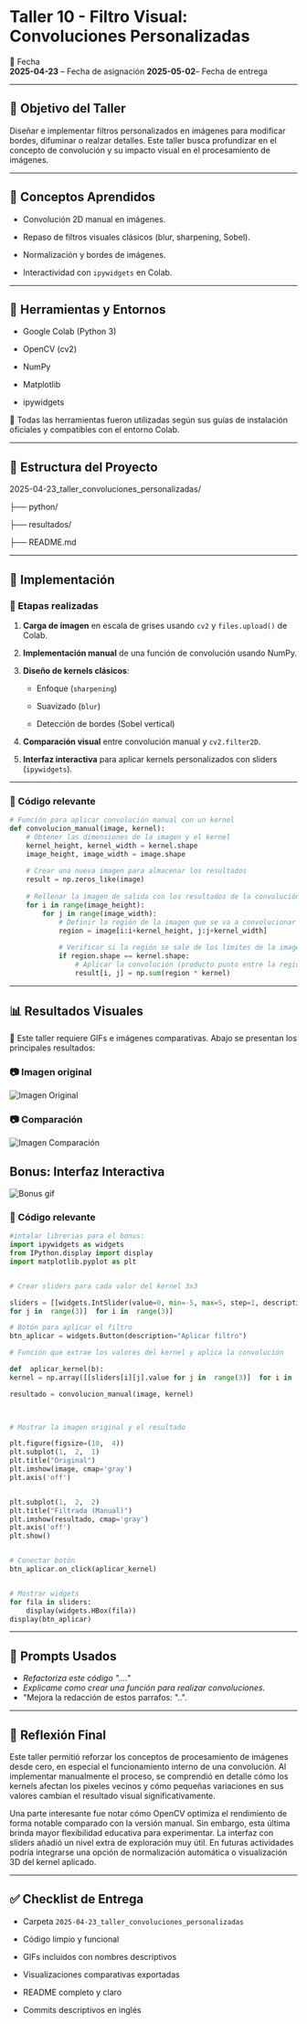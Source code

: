 # Taller 10 - Filtro Visual: Convoluciones Personalizadas

📅 Fecha  
**2025-04-23** – Fecha de asignación
**2025-05-02**– Fecha de entrega

----------

## 🎯 Objetivo del Taller

Diseñar e implementar filtros personalizados en imágenes para modificar bordes, difuminar o realzar detalles. Este taller busca profundizar en el concepto de convolución y su impacto visual en el procesamiento de imágenes.

----------

## 🧠 Conceptos Aprendidos

-   Convolución 2D manual en imágenes.
    
-   Repaso de filtros visuales clásicos (blur, sharpening, Sobel).
    
-   Normalización y bordes de imágenes.
       
-   Interactividad con `ipywidgets` en Colab.
    

----------

## 🔧 Herramientas y Entornos

-   Google Colab (Python 3)
    
-   OpenCV (cv2)
    
-   NumPy
    
-   Matplotlib
    
-   ipywidgets
    

📌 Todas las herramientas fueron utilizadas según sus guías de instalación oficiales y compatibles con el entorno Colab.

----------

## 📁 Estructura del Proyecto



2025-04-23_taller_convoluciones_personalizadas/

├── python/

├── resultados/

├── README.md


----------

## 🧪 Implementación

### 🔹 Etapas realizadas

1.  **Carga de imagen** en escala de grises usando `cv2` y `files.upload()` de Colab.
    
2.  **Implementación manual** de una función de convolución usando NumPy.
    
3.  **Diseño de kernels clásicos**:
    
    -   Enfoque (`sharpening`)
        
    -   Suavizado (`blur`)
        
    -   Detección de bordes (Sobel vertical)
        
4.  **Comparación visual** entre convolución manual y `cv2.filter2D`.
    
5.  **Interfaz interactiva** para aplicar kernels personalizados con sliders (`ipywidgets`).
    

----------

### 🔹 Código relevante


```python
# Función para aplicar convolución manual con un kernel
def convolucion_manual(image, kernel):
    # Obtener las dimensiones de la imagen y el kernel
    kernel_height, kernel_width = kernel.shape
    image_height, image_width = image.shape
    
    # Crear una nueva imagen para almacenar los resultados
    result = np.zeros_like(image)
    
    # Rellenar la imagen de salida con los resultados de la convolución
    for i in range(image_height):
        for j in range(image_width):
            # Definir la región de la imagen que se va a convolucionar
            region = image[i:i+kernel_height, j:j+kernel_width]
            
            # Verificar si la región se sale de los límites de la imagen.
            if region.shape == kernel.shape:
                # Aplicar la convolución (producto punto entre la región y el kernel)
                result[i, j] = np.sum(region * kernel)
``` 

----------

## 📊 Resultados Visuales

📌 Este taller requiere GIFs e imágenes comparativas. Abajo se presentan los principales resultados:

### 📷 Imagen original

![Imagen Original](https://github.com/JuanDanielRamirezMojica/computacion-visual/blob/main/2025-04-23_taller_convoluciones_personalizadas/resultados/bcsOriginal.jpg?raw=true)


### 📷 Comparación

![Imagen  Comparación](https://github.com/JuanDanielRamirezMojica/computacion-visual/blob/main/2025-04-23_taller_convoluciones_personalizadas/resultados/comparacion.png?raw=true)

## Bonus:  Interfaz Interactiva

![Bonus gif](https://github.com/JuanDanielRamirezMojica/computacion-visual/blob/main/2025-04-23_taller_convoluciones_personalizadas/resultados/bonus.gif?raw=true)


### 🔹 Código relevante


```python
#intalar librerias para el bonus:
import ipywidgets as widgets
from IPython.display import display
import matplotlib.pyplot as plt


# Crear sliders para cada valor del kernel 3x3

sliders = [[widgets.IntSlider(value=0, min=-5, max=5, step=1, description=f'K{i}{j}')
for j in  range(3)]  for i in  range(3)]

# Botón para aplicar el filtro
btn_aplicar = widgets.Button(description="Aplicar filtro")

# Función que extrae los valores del kernel y aplica la convolución

def  aplicar_kernel(b):
kernel = np.array([[sliders[i][j].value for j in  range(3)]  for i in  range(3)], dtype=np.float32)

resultado = convolucion_manual(image, kernel)

  

# Mostrar la imagen original y el resultado

plt.figure(figsize=(10,  4))
plt.subplot(1,  2,  1)
plt.title("Original")
plt.imshow(image, cmap='gray')
plt.axis('off')


plt.subplot(1,  2,  2)
plt.title("Filtrada (Manual)")
plt.imshow(resultado, cmap='gray')
plt.axis('off')
plt.show()


# Conectar botón
btn_aplicar.on_click(aplicar_kernel)


# Mostrar widgets
for fila in sliders:
	display(widgets.HBox(fila))
display(btn_aplicar)

```

----------

## 🧩 Prompts Usados

- _Refactoriza este código "...."_
- _Explicame como crear una función para realizar convoluciones._
-  "Mejora la redacción de estos parrafos: "..".
----------

## 💬 Reflexión Final

Este taller permitió reforzar los conceptos de procesamiento de imágenes desde cero, en especial el funcionamiento interno de una convolución. Al implementar manualmente el proceso, se comprendió en detalle cómo los kernels afectan los pixeles vecinos y cómo pequeñas variaciones en sus valores cambian el resultado visual significativamente.

Una parte interesante fue notar cómo OpenCV optimiza el rendimiento de forma notable comparado con la versión manual. Sin embargo, esta última brinda mayor flexibilidad educativa para experimentar. La interfaz con sliders añadió un nivel extra de exploración muy útil. En futuras actividades podría integrarse una opción de normalización automática o visualización 3D del kernel aplicado.
   
----------

## ✅ Checklist de Entrega

-   Carpeta `2025-04-23_taller_convoluciones_personalizadas`
    
-   Código limpio y funcional
    
-   GIFs incluidos con nombres descriptivos
    
-   Visualizaciones comparativas exportadas
    
-   README completo y claro
    
-   Commits descriptivos en inglés
